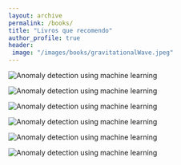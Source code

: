 ```yaml
---
layout: archive
permalink: /books/
title: "Livros que recomendo"
author_profile: true
header:
 image: "/images/books/gravitationalWave.jpeg"
---
```


<img src="{{ site.url }}{{ site.baseurl }}/images/books/gravitation.jpg" alt="Anomaly detection using machine learning"> </br>

<img src="{{ site.url }}{{ site.baseurl }}/images/books/astrostatistics.jpg" alt="Anomaly detection using machine learning"> </br>

<img src="{{ site.url }}{{ site.baseurl }}/images/books/pratical_statistics.jpg" alt="Anomaly detection using machine learning"> </br>

<img src="{{ site.url }}{{ site.baseurl }}/images/books/nise.jpg" alt="Anomaly detection using machine learning"> </br>

<img src="{{ site.url }}{{ site.baseurl }}/images/books/eletricas.jpg" alt="Anomaly detection using machine learning"> </br>

<img src="{{ site.url }}{{ site.baseurl }}/images/books/astrotyson.jpg" alt="Anomaly detection using machine learning"> </br>